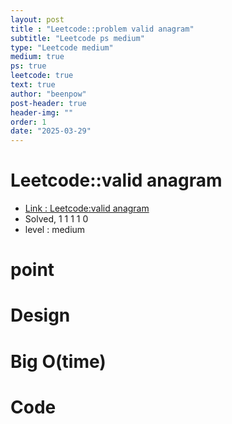 ```yaml
---
layout: post
title : "Leetcode::problem valid anagram"
subtitle: "Leetcode ps medium"
type: "Leetcode medium"
medium: true
ps: true
leetcode: true
text: true
author: "beenpow"
post-header: true
header-img: ""
order: 1
date: "2025-03-29"
---
```


# Leetcode::valid anagram
- [Link : Leetcode:valid anagram]()
- Solved, 1 1 1 1 0
- level : medium
# point

# Design


# Big O(time)

# Code

```cpp

```